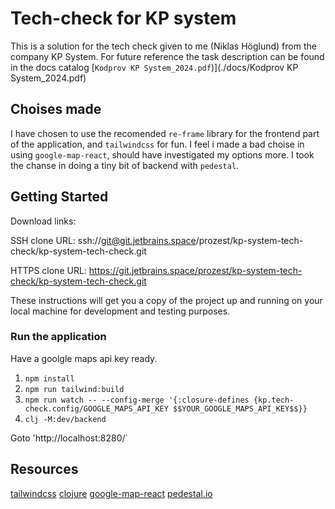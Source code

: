 # Tech-check for KP system

This is a solution for the tech check given to me (Niklas Höglund) from the company KP System. 
For future reference the task description can be found in the docs catalog [`Kodprov KP System_2024.pdf`)](./docs/Kodprov KP System_2024.pdf)

## Choises made
I have chosen to use the recomended `re-frame` library for the frontend part of the application, and `tailwindcss` for fun. I feel i made a bad choise in using `google-map-react`, should have investigated my options more. I took the chanse in doing a tiny bit of backend with `pedestal`.

## Getting Started

Download links:

SSH clone URL: ssh://git@git.jetbrains.space/prozest/kp-system-tech-check/kp-system-tech-check.git

HTTPS clone URL: https://git.jetbrains.space/prozest/kp-system-tech-check/kp-system-tech-check.git

These instructions will get you a copy of the project up and running on your local machine for development and testing purposes.

### Run the application

Have a goolgle maps api key ready.
1. `npm install`
2. `npm run tailwind:build`
3. `npm run watch -- --config-merge '{:closure-defines {kp.tech-check.config/GOOGLE_MAPS_API_KEY $$YOUR_GOOGLE_MAPS_API_KEY$$}}`
4. `clj -M:dev/backend`

Goto 'http://localhost:8280/`

## Resources

[tailwindcss](https://tailwindcss.com)
[clojure](https://clojure.org/)
[google-map-react](https://github.com/google-map-react/google-map-react)
[pedestal.io](http://pedestal.io/pedestal/0.6/index.html)
